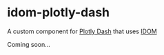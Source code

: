 # idom-plotly-dash

A custom component for [Plotly Dash](https://dash.plotly.com/) that uses [IDOM](https://github.com/idom-team/idom)

Coming soon...
